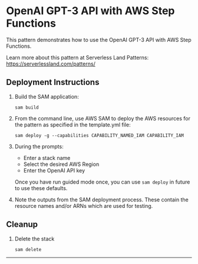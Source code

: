 # OpenAI GPT-3 API with AWS Step Functions

This pattern demonstrates how to use the OpenAI GPT-3 API with AWS Step Functions.

Learn more about this pattern at Serverless Land Patterns: https://serverlessland.com/patterns/

## Deployment Instructions

1. Build the SAM application:
    ``` 
    sam build
    ```

2. From the command line, use AWS SAM to deploy the AWS resources for the pattern as specified in the template.yml file:
    ```
    sam deploy -g --capabilities CAPABILITY_NAMED_IAM CAPABILITY_IAM
    ```
3. During the prompts:
    * Enter a stack name
    * Select the desired AWS Region
    * Enter the OpenAI API key

    Once you have run guided mode once, you can use `sam deploy` in future to use these defaults.

4. Note the outputs from the SAM deployment process. These contain the resource names and/or ARNs which are used for testing.

## Cleanup
 
1. Delete the stack
    ```bash
    sam delete
    ```
----